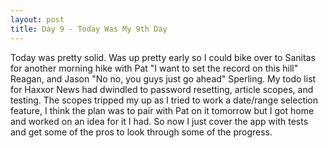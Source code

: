 ```yaml
---
layout: post
title: Day 9 - Today Was My 9th Day
---
```


Today was pretty solid. Was up pretty early so I could bike over to Sanitas for another morning hike with Pat "I want to set the record on this hill" Reagan, and Jason "No no, you guys just go ahead" Sperling. My todo list for Haxxor News had dwindled to password resetting, article scopes, and testing. The scopes tripped my up as I tried to work a date/range selection feature, I think the plan was to pair with Pat on it tomorrow but I got home and worked on an idea for it I had. So now I just cover the app with tests and get some of the pros to look through some of the progress.
